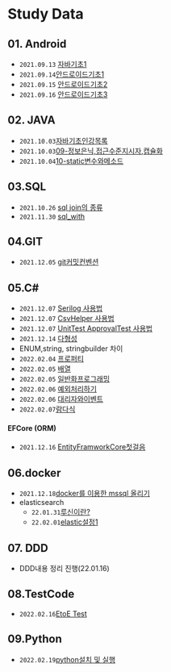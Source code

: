 # Study Data

## 01. Android

- `2021.09.13`  [자바기초1](./01.Android/0913/01.자바기초1/2021.09.13_자바기초정리1.md)
- `2021.09.14`[안드로이드기초1](./01.Android/0914/01.안드로이드1/2021년09월14일_안드로이드1.md)
- `2021.09.15` [안드로이드기초2](./01.Android/0915/01.안드로이드2/2021.09.15_안드로이드2.md)
- `2021.09.16` [안드로이드기초3](./01.Android/0916/01.안드로이드3/2021.09.16_안드로이드3.md)

## 02. JAVA

- `2021.10.03`[자바기초인강목록](./02.JAVA/1003/01.자바기초인강목록/윤성우열혈자바기초인강.md)
- `2021.10.03`[09-정보은닉,접근수준지시자,캡슐화](./02.JAVA/1003/02.정보은닉과캡슐화/2021.10.03_정보은닉과캡슐화.md)
- `2021.10.04`[10-static변수와메소드](./02.JAVA/1004/2021.10.04_java-static.md)

## 03.SQL

- `2021.10.26` [sql join의 종류](./03.SQL/2021/10/1026/2021년10월26일_join의종류.md)
- `2021.11.30` [sql_with](./03.SQL/2021/11/1130/WITH/2021.11.30_SQL문의WITH.md)

## 04.GIT

-  `2021.12.05` [git커밋컨벤션](./04.GIT/2021/12/1205/git커밋컨벤션/Git커밋할때사용하는개발컨벤션.md)

## 05.C#

- `2021.12.07` [Serilog 사용법](./05.Csharp/2021/12/1207/Serilog/2021.12.07_Serilog사용법.md)
- `2021.12.07` [CsvHelper 사용법](./05.Csharp/2021/12/1207/CsvHelper/2021.12.07_CsvHelper사용법.md)
- `2021.12.07` [UnitTest ApprovalTest 사용법](./05.Csharp/2021/12/1207/UnitTest/ApprovalTest/2021.12.07_UnitTest(ApprovalTests,coverlet-coverage).md)
- `2021.12.14` [다형성](./05.Csharp/2021/12/1214/다형성.md)
- ENUM,string, stringbuilder 차이 
- `2022.02.04` [프로퍼티](./05.Csharp/2022/02/0204/프로퍼티/22.02.04_Csharp프로퍼티.md)
- `2022.02.05` [배열](./05.Csharp/2022/02/0205/배열/22.02.05_Csharp배열.md)
- `2022.02.05` [일반화프로그래밍](./05.Csharp/2022/02/0205/일반화프로그래밍/22.02.05_Csharp일반화프로그래밍.md)
- `2022.02.06` [예외처리하기](./05.Csharp/2022/02/0206/예외처리하기/22.02.06_Csharp예외처리하기.md)
- `2022.02.06` [대리자와이벤트](./05.Csharp/2022/02/0206/대리자와이벤트/22.02.06_Csharp대리자와이벤트.md)
- `2022.02.07`[람다식](./05.Csharp/2022/02/0207/람다식/22.02.07_Csharp람다식.md)
#### EFCore (ORM)
- `2021.12.16` [EntityFramworkCore첫걸음](./05.Csharp/2021/EFCore/2021/1206/2021.12.16_EFCore06.EntityFramworkCore첫걸음.md)
## 06.docker

- `2021.12.18`[docker를 이용한 mssql 올리기](./06Docker/2021/1218/2021.12.18_Docker_portsNotAvailable.md)
- elasticsearch
  - `22.01.31`[루신이란?](./06Docker/2022/01/0131/elk/22.01.31_Lucene이란.md)
  - `22.02.01`[elastic설정1](./06Docker/2022/02/01/elk/22.02.01_ElasticSearch1.md)

## 07. DDD
- DDD내용 정리 진행(22.01.16)

## 08.TestCode
- `2022.02.16`[EtoE Test](./08.TestCode/2022/0216/22.02.16_CICD를위한E2ETEST.md)
## 09.Python
- `2022.02.19`[python설치 및 실행 ](./09.Python/0.python설정/2022/0219/python/22.02.19_python설치및실행.md)
